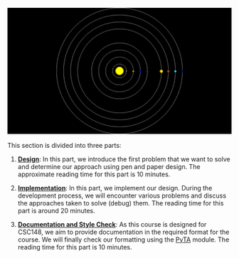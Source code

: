 
![alt text](Design/Figures/solar_system_simulation.gif)

This section is divided into three parts:

1. **[Design](Design/README.md)**: In this part, we introduce the first problem that we want to solve and determine our approach using pen and paper design. The approximate reading time for this part is 10 minutes.

2. **[Implementation](Implementation/README.md)**: In this part, we implement our design. During the development process, we will encounter various problems and discuss the approaches taken to solve (debug) them. The reading time for this part is around 20 minutes.

3. **[Documentation and Style Check](PyTA/README.md)**: As this course is designed for CSC148, we aim to provide documentation in the required format for the course. We will finally check our formatting using the [PyTA](https://www.cs.toronto.edu/~david/pyta/usage/quick_start.html) module. The reading time for this part is 10 minutes.